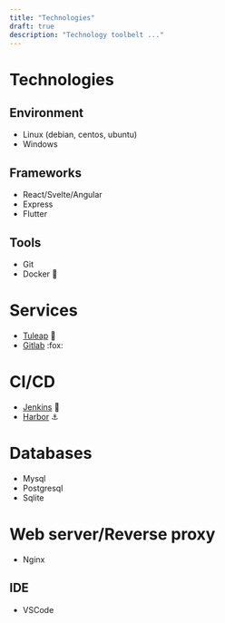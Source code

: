 ```yaml
---
title: "Technologies"
draft: true
description: "Technology toolbelt ..."
---
```



# Technologies

## Environment

- Linux (debian, centos, ubuntu)
- Windows

## Frameworks

- React/Svelte/Angular
- Express
- Flutter

## Tools

- Git  
- Docker :whale:

# Services

- [Tuleap](https://www.tuleap.org/) :tulip:
- [Gitlab](https://about.gitlab.com) :fox:

# CI/CD

- [Jenkins](https://www.jenkins.io/) :man:
- [Harbor](https://goharbor.io/) :anchor:

# Databases

- Mysql
- Postgresql
- Sqlite

# Web server/Reverse proxy

- Nginx

## IDE

- VSCode

